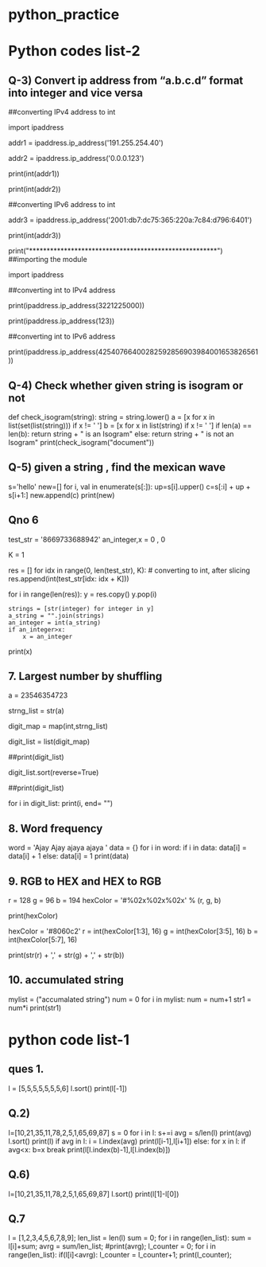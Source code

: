 # python_practice

# Python codes list-2


## Q-3) Convert ip address from “a.b.c.d” format into integer and vice versa


##converting IPv4 address to int

import ipaddress



addr1 = ipaddress.ip_address('191.255.254.40')

addr2 = ipaddress.ip_address('0.0.0.123')

print(int(addr1))

print(int(addr2))

##converting IPv6 address to int

addr3 = ipaddress.ip_address('2001:db7:dc75:365:220a:7c84:d796:6401')

print(int(addr3))

print("******************************************************")
##importing the module

import ipaddress

##converting int to IPv4 address

print(ipaddress.ip_address(3221225000))

print(ipaddress.ip_address(123))

##converting int to IPv6 address

print(ipaddress.ip_address(42540766400282592856903984001653826561))

## Q-4) Check whether given string is isogram or not
def check_isogram(string):
    string = string.lower()
    a = [x for x in list(set(list(string))) if x != ' ']
    b = [x for x in list(string) if x != ' ']
    if len(a) == len(b):
        return string + " is an Isogram"
    else:
        return string + " is not an Isogram"
print(check_isogram("document"))




## Q-5) given a string , find the mexican wave 

s='hello'
new=[]
for i, val in enumerate(s[:]):
    up=s[i].upper()
    c=s[:i] + up + s[i+1:]
    new.append(c)
print(new)


## Qno 6


test_str = '8669733688942'
an_integer,x = 0 , 0

K = 1

res = []
for idx in range(0, len(test_str), K):
    # converting to int, after slicing
    res.append(int(test_str[idx: idx + K]))

for i in range(len(res)):
    y = res.copy()
    y.pop(i)

    strings = [str(integer) for integer in y]
    a_string = "".join(strings)
    an_integer = int(a_string)
    if an_integer>x:
        x = an_integer
print(x)




## 7. Largest number by shuffling

a = 23546354723

strng_list = str(a)

digit_map = map(int,strng_list)

digit_list = list(digit_map)

##print(digit_list)

digit_list.sort(reverse=True)

##print(digit_list)

for i in digit_list:
    print(i, end= "") 

## 8. Word frequency 
word = 'Ajay Ajay ajaya ajaya '
data = {}
for i in word:
    if i in data:
        data[i] = data[i] + 1
    else:
        data[i] = 1
print(data)

## 9. RGB to HEX and HEX to RGB


r = 128
g = 96
b = 194
hexColor = '#%02x%02x%02x' % (r, g, b)

print(hexColor)

hexColor = '#8060c2'
r = int(hexColor[1:3], 16)
g = int(hexColor[3:5], 16)
b = int(hexColor[5:7], 16)

print(str(r) + ',' + str(g) + ',' + str(b))

## 10. accumulated string 
mylist = ("accumalated string")
num = 0
for i in mylist:
    num = num+1
    str1 = num*i
    print(str1)



# python code list-1


## ques 1.


l = [5,5,5,5,5,5,5,6]
l.sort()
print(l[-1])

## Q.2)

l=[10,21,35,11,78,2,5,1,65,69,87]
s = 0
for i in l:
    s+=i
avg = s/len(l)
print(avg)
l.sort()
print(l)
if avg in l:
    i = l.index(avg)
    print(l[i-1],l[i+1])
else:
    for x in l:
        if avg<x:
            b=x
            break
    print(l[l.index(b)-1],l[l.index(b)])


## Q.6)

l=[10,21,35,11,78,2,5,1,65,69,87]
l.sort()
print(l[1]-l[0])

## Q.7 

l = [1,2,3,4,5,6,7,8,9];
len_list = len(l)
sum = 0;
for i in range(len_list):
    sum = l[i]+sum;
avrg = sum/len_list;
#print(avrg);
l_counter = 0;
for i in range(len_list):
    if(l[i]<avrg):
        l_counter = l_counter+1;
print(l_counter);


